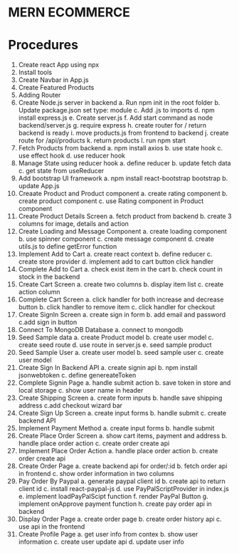 # MERN ECOMMERCE

# Procedures

1. Create react App using npx
2. Install tools
3. Create Navbar in App.js
4. Create Featured Products
5. Adding Router
6. Create Node.js server in backend
   a. Run npm init in the root folder
   b. Update package.json set type: module
   c. Add .js to imports
   d. npm install express.js
   e. Create server.js
   f. Add start command as node backend/server.js
   g. require express
   h. create router for / return backend is ready
   i. move products.js from frontend to backend
   j. create route for /api/products
   k. return products
   l. run npm start
7. Fetch Products from backend
   a. npm install axios
   b. use state hook
   c. use effect hook
   d. use reducer hook
8. Manage State using reducer hook
   a. define reducer
   b. update fetch data
   c. get state from useReducer
9. Add bootstrap UI framework
   a. npm install react-bootstrap bootstrap
   b. update App.js
10. Creaate Product and Product component
    a. create rating component
    b. create product component
    c. use Rating component in Product component
11. Create Product Details Screen
    a. fetch product from backend
    b. create 3 columns for image, details and action
12. Create Loading and Message Component
    a. create loading component
    b. use spinner component
    c. create message component
    d. create utils.js to define getError function
13. Implement Add to Cart
    a. create react context
    b. define reducer
    c. create store provider
    d. implement add to cart button click handler
14. Complete Add to Cart
    a. check exist item in the cart
    b. check count in stock in the backend
15. Create Cart Screen
    a. create two columns
    b. display item list
    c. create action column
16. Complete Cart Screen
    a. click handler for both increase and decrease button
    b. click handler to remove item
    c. click handler for checkout
17. Create SignIn Screen
    a. create sign in form
    b. add email and password
    c.add sign in button
18. Connect To MongoDB Database
    a. connect to mongodb
19. Seed Sample data
    a. create Product model
    b. create user model
    c. create seed route
    d. use route in server.js
    e. seed sample product
20. Seed Sample User
    a. create user model
    b. seed sample user
    c. create user model
21. Create Sign In Backend API
    a. create signin api
    b. npm install jsonwebtoken
    c. define genereateToken
22. Complete Signin Page
    a. handle submit action
    b. save token in store and local storage
    c. show user name in header
23. Create Shipping Screen
    a. create form inputs
    b. handle save shipping address
    c.add checkout wizard bar
24. Create Sign Up Screen
    a. create input forms
    b. handle submit
    c. create backend API
25. Implement Payment Method
    a. create input forms
    b. handle submit
26. Create Place Order Screen
    a. show cart items, payment and address
    b. handle place order action
    c. create order create api
27. Implement Place Order Action
    a. handle place order action
    b. create order create api
28. Create Order Page
    a. create backend api for order/:id
    b. fetch order api in frontend
    c. show order information in two columns
29. Pay Order By Paypal
    a. generate paypal client id
    b. create api to return client id
    c. install react-paypal-js
    d. use PayPalScriptProvider in index.js
    e. implement loadPayPalScipt function
    f. render PayPal Button
    g. implement onApprove payment function
    h. create pay order api in backend
30. Display Order Page
    a. create order page
    b. create order history api
    c. use api in the frontend
31. Create Profile Page
    a. get user info from contex
    b. show user information
    c. create user update api
    d. update user info
